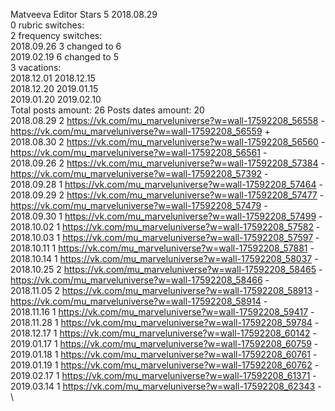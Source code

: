Matveeva	Editor Stars 5 2018.08.29\
0 rubric switches:\
2 frequency switches:\
2018.09.26 3 changed to 6 \
2019.02.19 6 changed to 5 \
3 vacations:\
2018.12.01 2018.12.15 \
2018.12.20 2019.01.15 \
2019.01.20 2019.02.10 \
Total posts amount: 26	Posts dates amount: 20\
2018.08.29 2 https://vk.com/mu_marveluniverse?w=wall-17592208_56558 - https://vk.com/mu_marveluniverse?w=wall-17592208_56559 + \
2018.08.30 2 https://vk.com/mu_marveluniverse?w=wall-17592208_56560 - https://vk.com/mu_marveluniverse?w=wall-17592208_56561 - \
2018.09.26 2 https://vk.com/mu_marveluniverse?w=wall-17592208_57384 - https://vk.com/mu_marveluniverse?w=wall-17592208_57392 - \
2018.09.28 1 https://vk.com/mu_marveluniverse?w=wall-17592208_57464 - \
2018.09.29 2 https://vk.com/mu_marveluniverse?w=wall-17592208_57477 - https://vk.com/mu_marveluniverse?w=wall-17592208_57479 - \
2018.09.30 1 https://vk.com/mu_marveluniverse?w=wall-17592208_57499 - \
2018.10.02 1 https://vk.com/mu_marveluniverse?w=wall-17592208_57582 - \
2018.10.03 1 https://vk.com/mu_marveluniverse?w=wall-17592208_57597 - \
2018.10.11 1 https://vk.com/mu_marveluniverse?w=wall-17592208_57881 - \
2018.10.14 1 https://vk.com/mu_marveluniverse?w=wall-17592208_58037 - \
2018.10.25 2 https://vk.com/mu_marveluniverse?w=wall-17592208_58465 - https://vk.com/mu_marveluniverse?w=wall-17592208_58466 - \
2018.11.05 2 https://vk.com/mu_marveluniverse?w=wall-17592208_58913 - https://vk.com/mu_marveluniverse?w=wall-17592208_58914 - \
2018.11.16 1 https://vk.com/mu_marveluniverse?w=wall-17592208_59417 - \
2018.11.28 1 https://vk.com/mu_marveluniverse?w=wall-17592208_59784 - \
2018.12.17 1 https://vk.com/mu_marveluniverse?w=wall-17592208_60142 - \
2019.01.17 1 https://vk.com/mu_marveluniverse?w=wall-17592208_60759 - \
2019.01.18 1 https://vk.com/mu_marveluniverse?w=wall-17592208_60761 - \
2019.01.19 1 https://vk.com/mu_marveluniverse?w=wall-17592208_60762 - \
2019.02.17 1 https://vk.com/mu_marveluniverse?w=wall-17592208_61371 - \
2019.03.14 1 https://vk.com/mu_marveluniverse?w=wall-17592208_62343 - \
